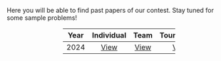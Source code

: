 Here you will be able to find past papers of our contest. Stay tuned for some sample problems!

<div style="margin-left: auto;
            margin-right: auto;
            width:50%;">

| **Year** | **Individual** | **Team** | **Tournament** |
| :------: | :------------: | :------: | :------------: |
|   2024   |     [View](https://otmac.ca/OTMaC_Individual_Round%20(7).pdf)     |   [View](https://otmac.ca/OTMaC_Team_Round%20(1).pdf)   |      [View](https://otmac.ca/OTMaC_Tournament_Round%20(1).pdf)      |

</div>
